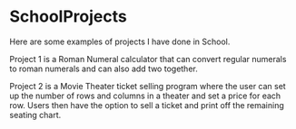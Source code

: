 # SchoolProjects
Here are some examples of projects I have done in School.

Project 1 is a Roman Numeral calculator that can convert regular numerals to roman numerals and can also add two together.

Project 2 is a Movie Theater ticket selling program where the user can set up the number of rows and columns in a theater and set a price for each row.
Users then have the option to sell a ticket and print off the remaining seating chart. 
